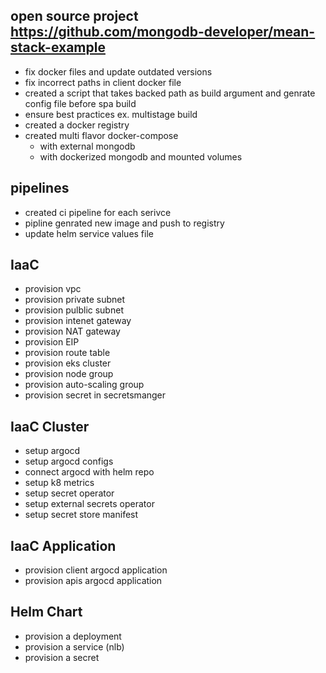 ## open source project https://github.com/mongodb-developer/mean-stack-example
 - fix docker files and update outdated versions
 - fix incorrect paths in client docker file
 - created a script that takes backed path as build argument and genrate config file before spa build
 - ensure best practices ex. multistage build
 - created a docker registry 
 - created multi flavor docker-compose
    - with external mongodb
    - with dockerized mongodb and mounted volumes
## pipelines
- created ci pipeline for each serivce
- pipline genrated new image and push to registry
- update helm service values file
## IaaC
- provision vpc
- provision private subnet
- provision pulblic subnet
- provision intenet gateway
- provision NAT gateway
- provision EIP
- provision route table
- provision eks cluster
- provision node group
- provision auto-scaling group 
- provision secret in secretsmanger
## IaaC Cluster
- setup argocd
- setup argocd configs
- connect argocd with helm repo
- setup k8 metrics
- setup secret operator
- setup external secrets operator
- setup secret store manifest 
## IaaC Application
- provision client argocd application
- provision apis argocd application
## Helm Chart
- provision a deployment 
- provision a service (nlb)
- provision a secret

